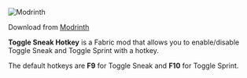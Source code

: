 ![Modrinth](https://img.shields.io/modrinth/v/togglesneakhotkey)

Download from [Modrinth](https://modrinth.com/project/togglesneakhotkey)

**Toggle Sneak Hotkey** is a Fabric mod that allows you to enable/disable Toggle Sneak and Toggle Sprint with a hotkey.

The default hotkeys are **F9** for Toggle Sneak and **F10** for Toggle Sprint. 
